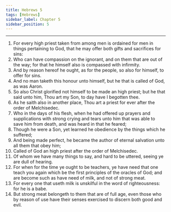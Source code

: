 ```yaml
---
title: Hebrews 5
tags: [Hebrews]
sidebar_label: Chapter 5
sidebar_position: 5
---
```


---
1. For every high priest taken from among men is ordained for men in things pertaining to God, that he may offer both gifts and sacrifices for sins:
2. Who can have compassion on the ignorant, and on them that are out of the way; for that he himself also is compassed with infirmity.
3. And by reason hereof he ought, as for the people, so also for himself, to offer for sins.
4. And no man taketh this honour unto himself, but he that is called of God, as was Aaron.
5. So also Christ glorified not himself to be made an high priest; but he that said unto him, Thou art my Son, to day have I begotten thee.
6. As he saith also in another place, Thou art a priest for ever after the order of Melchisedec.
7. Who in the days of his flesh, when he had offered up prayers and supplications with strong crying and tears unto him that was able to save him from death, and was heard in that he feared;
8. Though he were a Son, yet learned he obedience by the things which he suffered;
9. And being made perfect, he became the author of eternal salvation unto all them that obey him;
10. Called of God an high priest after the order of Melchisedec.
11. Of whom we have many things to say, and hard to be uttered, seeing ye are dull of hearing.
12. For when for the time ye ought to be teachers, ye have need that one teach you again which be the first principles of the oracles of God; and are become such as have need of milk, and not of strong meat.
13. For every one that useth milk is unskilful in the word of righteousness: for he is a babe.
14. But strong meat belongeth to them that are of full age, even those who by reason of use have their senses exercised to discern both good and evil.